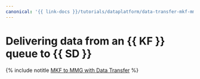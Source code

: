 ```yaml
---
canonical: '{{ link-docs }}/tutorials/dataplatform/data-transfer-mkf-mmg'
---
```


# Delivering data from an {{ KF }} queue to {{ SD }}

{% include notitle [MKF to MMG with Data Transfer](../../_tutorials/dataplatform/data-transfer-mkf-mmg.md) %}
